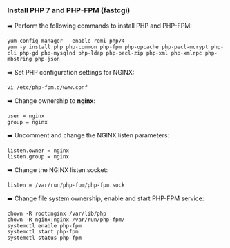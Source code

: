 ### Install PHP 7 and PHP-FPM (fastcgi)

➡️ Perform the following commands to install PHP and PHP-FPM:
```
yum-config-manager --enable remi-php74
yum -y install php php-common php-fpm php-opcache php-pecl-mcrypt php-cli php-gd php-mysqlnd php-ldap php-pecl-zip php-xml php-xmlrpc php-mbstring php-json
```

➡️ Set PHP configuration settings for NGINX:

`vi /etc/php-fpm.d/www.conf`

➡️ Change ownership to **nginx**:
```
user = nginx
group = nginx
```

➡️ Uncomment and change the NGINX listen parameters:
```
listen.owner = nginx
listen.group = nginx
```

➡️ Change the  NGINX listen socket:
```
listen = /var/run/php-fpm/php-fpm.sock
```

➡️ Change file system ownership, enable and start PHP-FPM service:
```
chown -R root:nginx /var/lib/php
chown -R nginx:nginx /var/run/php-fpm/
systemctl enable php-fpm
systemctl start php-fpm
systemctl status php-fpm
```
